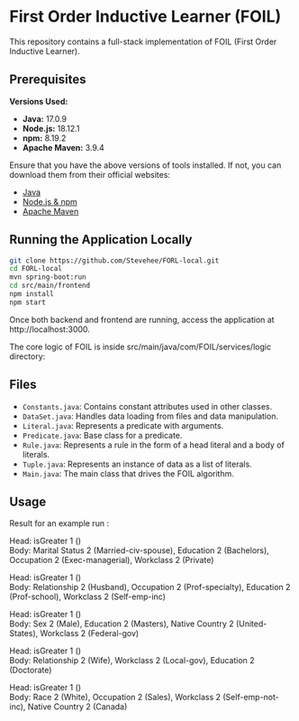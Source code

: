 # First Order Inductive Learner (FOIL)

This repository contains a full-stack implementation of FOIL (First Order Inductive Learner).

## Prerequisites

**Versions Used:**
- **Java:** 17.0.9
- **Node.js:** 18.12.1
- **npm:** 8.19.2
- **Apache Maven:** 3.9.4

Ensure that you have the above versions of tools installed. If not, you can download them from their official websites:

- [Java](https://www.oracle.com/java/technologies/javase-downloads.html)
- [Node.js & npm](https://nodejs.org/)
- [Apache Maven](https://maven.apache.org/download.cgi)

## Running the Application Locally

   ```bash
  git clone https://github.com/Stevehee/FORL-local.git
  cd FORL-local
  mvn spring-boot:run
  cd src/main/frontend
  npm install 
  npm start 
   ```

Once both backend and frontend are running, access the application at http://localhost:3000.


The core logic of FOIL is inside src/main/java/com/FOIL/services/logic directory:

## Files

- `Constants.java`: Contains constant attributes used in other classes.
- `DataSet.java`: Handles data loading from files and data manipulation.
- `Literal.java`: Represents a predicate with arguments.
- `Predicate.java`: Base class for a predicate.
- `Rule.java`: Represents a rule in the form of a head literal and a body of literals.
- `Tuple.java`: Represents an instance of data as a list of literals.
- `Main.java`: The main class that drives the FOIL algorithm.

## Usage

Result for an example run :

Head: isGreater 1 ()  
Body: Marital Status 2 (Married-civ-spouse), Education 2 (Bachelors), Occupation 2 (Exec-managerial), Workclass 2 (Private)

Head: isGreater 1 ()  
Body: Relationship 2 (Husband), Occupation 2 (Prof-specialty), Education 2 (Prof-school), Workclass 2 (Self-emp-inc)

Head: isGreater 1 ()  
Body: Sex 2 (Male), Education 2 (Masters), Native Country 2 (United-States), Workclass 2 (Federal-gov)

Head: isGreater 1 ()  
Body: Relationship 2 (Wife), Workclass 2 (Local-gov), Education 2 (Doctorate)

Head: isGreater 1 ()  
Body: Race 2 (White), Occupation 2 (Sales), Workclass 2 (Self-emp-not-inc), Native Country 2 (Canada)
